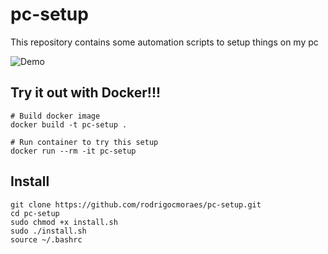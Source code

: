 # pc-setup
This repository contains some automation scripts to setup things on my pc

![Demo](https://github.com/RodrigoCMoraes/pc-setup/blob/master/demo.PNG)

## Try it out with Docker!!!

```
# Build docker image
docker build -t pc-setup .

# Run container to try this setup
docker run --rm -it pc-setup
```

## Install

```
git clone https://github.com/rodrigocmoraes/pc-setup.git
cd pc-setup
sudo chmod +x install.sh
sudo ./install.sh
source ~/.bashrc
```
